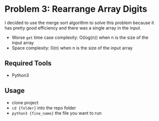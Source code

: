 # Problem 3: Rearrange Array Digits

I decided to use the merge sort algorithm to solve this problem because it has pretty good efficiency
and there was a single array in the input.

* Worse `get` time case complexity: O(log(n))    when n is the size of the input array
* Space complexity: 0(n)        when n is the size of the input array
    
    
## Required Tools
* Python3

## Usage
* clone project
* `cd {folder}` into the repo folder
* `python3 {fine_name}` the file you want to run